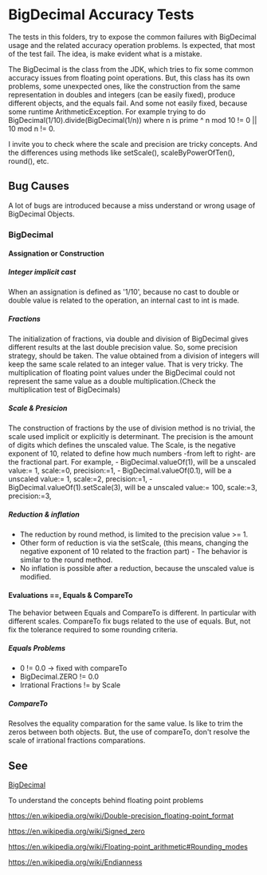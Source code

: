 # BigDecimal Accuracy Tests
  
The tests in this folders, try to expose the common failures with BigDecimal usage and the related accuracy operation problems.
Is expected, that most of the test fail. The idea, is make evident what is a mistake.

The BigDecimal is the class from the JDK, which tries to fix some common accuracy issues from floating point operations. But, this class has its own problems, some unexpected ones, like the construction from the same representation in doubles and integers (can be easily fixed), produce different objects, and the equals fail. And some not easily fixed, because some runtime ArithmeticException. For example trying to do BigDecimal(1/10).divide(BigDecimal(1/n)) where n is prime ^ n mod 10 != 0 || 10 mod n != 0. 

I invite you to check where the scale and precision are tricky concepts. And the differences using methods like setScale(), scaleByPowerOfTen(), round(), etc.

## Bug Causes
A lot of bugs are introduced because a miss understand or wrong usage of BigDecimal Objects. 

### BigDecimal
#### Assignation or Construction
##### Integer implicit cast 
When an assignation is defined as '1/10', because no cast to double or double value is related to the operation, an internal cast to int is made.
##### Fractions
The initialization of fractions, via double and division of BigDecimal gives different results at the last double precision value. So, some precision strategy, should be taken.
The value obtained from a division of integers will keep the same scale related to an integer value. That is very tricky.
The multiplication of floating point values under the BigDecimal could not represent the same value as a double multiplication.(Check the multiplication test of BigDecimals)

##### Scale & Presicion 
The construction of fractions by the use of division method is no trivial, the scale used implicit or explicitly is determinant. The precision is the amount of digits which defines the unscaled value. The Scale, is the negative exponent of 10, related to define how much numbers -from left to right- are the fractional part.
For example, 
	- BigDecimal.valueOf(1), will be a unscaled value:= 1, scale:=0, precision:=1,
	- BigDecimal.valueOf(0.1), will be a unscaled value:= 1, scale:=2, precision:=1,
	- BigDecimal.valueOf(1).setScale(3), will be a unscaled value:= 100, scale:=3, precision:=3,
 
##### Reduction & inflation
- The reduction by round method, is limited to the precision value >= 1.
- Other form of reduction is via the setScale, (this means, changing the negative exponent of 10 related to the fraction part)  - The behavior is similar to the round method.
- No inflation is possible after a reduction, because the unscaled value is modified. 

#### Evaluations ==, Equals & CompareTo
The behavior between Equals and CompareTo is different. In particular with different scales. 
CompareTo fix bugs related to the use of equals. But, not fix the tolerance required to some rounding criteria.

##### Equals Problems
- 0 != 0.0 -> fixed with compareTo
- BigDecimal.ZERO != 0.0
- Irrational Fractions != by Scale 

##### CompareTo
Resolves the equality comparation for the same value. Is like to trim the zeros between both objects. 
But, the use of compareTo, don't resolve the scale of irrational fractions comparations.


## See
[BigDecimal](https://docs.oracle.com/javase/7/docs/api/java/math/BigDecimal.html)

To understand the concepts behind floating point problems

https://en.wikipedia.org/wiki/Double-precision_floating-point_format
	
https://en.wikipedia.org/wiki/Signed_zero
	
https://en.wikipedia.org/wiki/Floating-point_arithmetic#Rounding_modes

https://en.wikipedia.org/wiki/Endianness